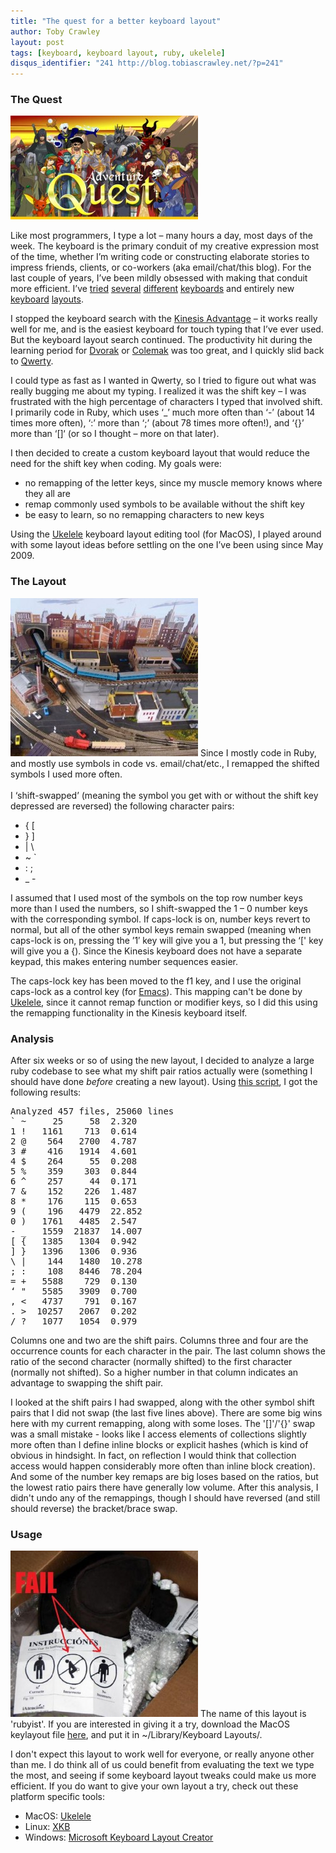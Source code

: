 ```yaml
---
title: "The quest for a better keyboard layout"
author: Toby Crawley
layout: post
tags: [keyboard, keyboard layout, ruby, ukelele]
disqus_identifier: "241 http://blog.tobiascrawley.net/?p=241"
---
```



<div class="padding">

</div><!-- end .padding -->
<div class="border-gray"></div>
<div class="padding">

<h3>The Quest</h3>

<p> <img src="/posts/assets/old/AdventureQuest-header5-300x166.jpg" alt="" title="" width="300" height="166" class="alignleft size-medium wp-image-249"></img></p>

<p>Like most programmers, I type a lot &#x2013; many hours a day, most days of the week. The keyboard is the primary conduit of my creative expression most of the time, whether I&#x2019;m writing code or constructing elaborate stories to impress friends, clients, or co-workers (aka email/chat/this blog). For the last couple of years, I&#x2019;ve been mildly obsessed with making that conduit more efficient. I&#x2019;ve <a href="http://en.wikipedia.org/wiki/IBM_Model_M">tried</a> <a href="http://www.microsoft.com/hardware/mouseandkeyboard/productdetails.aspx?pid=043">several</a> <a href="http://www.kinesis-ergo.com/images/freestyle-solo_690x375.jpg">different</a> <a href="http://www.kinesis-ergo.com/index.htm">keyboards</a> and entirely new <a href="http://en.wikipedia.org/wiki/Dvorak_Simplified_Keyboard">keyboard</a> <a href="http://en.wikipedia.org/wiki/Colemak#Colemak">layouts</a>. </p>

<p>I stopped the keyboard search with the <a href="http://www.kinesis-ergo.com/index.htm">Kinesis Advantage</a> &#x2013; it works really well for me, and is the easiest keyboard for touch typing that I&#x2019;ve ever used. But the keyboard layout search continued. The productivity hit during the learning period for <a href="http://en.wikipedia.org/wiki/Dvorak_Simplified_Keyboard">Dvorak</a> or <a href="http://en.wikipedia.org/wiki/Colemak#Colemak">Colemak</a> was too great, and I quickly slid back to <a href="http://en.wikipedia.org/wiki/Qwerty">Qwerty</a>. </p>

<p>I could type as fast as I wanted in Qwerty, so I tried to figure out what was really bugging me about my typing. I realized it was the shift key &#x2013; I was frustrated with the high percentage of characters I typed that involved shift. I primarily code in Ruby, which uses &#x2018;_&#x2019; much more often than &#x2018;-&#x2019; (about 14 times more often), &#x2018;:&#x2019; more than &#x2018;;&#x2019; (about 78 times more often!), and &#x2018;{}&#x2019; more than &#x2018;[]&#x2018; (or so I thought &#x2013; more on that later). </p>

<p>I then decided to create a custom keyboard layout that would reduce the need for the shift key when coding. My goals were:</p>


<ul>
<li>no remapping of the letter keys, since my muscle memory knows where they all are</li>
<li>remap commonly used symbols to be available without the shift key</li>
<li>be easy to learn, so no remapping characters to new keys</li>
</ul>



<p>Using the <a href="http://scripts.sil.org/cms/scripts/page.php?site_id=nrsi&amp;id=Ukelele">Ukelele</a> keyboard layout editing tool (for MacOS), I played around with some layout ideas before settling on the one I&#x2019;ve been using since May 2009.</p>

<h3>The Layout</h3>

<p><img src="/posts/assets/old/covered-model-railway-layout-300x253.jpg" alt="" title="" width="300" height="253" class="alignright size-medium wp-image-252"></img>
Since I mostly code in Ruby, and mostly use symbols in code vs. email/chat/etc., I remapped the shifted symbols I used more often.<br></br>
I &#x2018;shift-swapped&#x2019; (meaning the symbol you get with or without the shift key depressed are reversed) the following character pairs:</p>


<ul>
<li>{ [</li>
<li>} ]</li>
<li>| \</li>
<li>~ `</li>
<li>: ;</li>
<li>_ -</li>
</ul>




<p>I assumed that I used most of the symbols on the top row number keys more than I used the numbers, so I shift-swapped the 1 &#x2013; 0 number keys with the corresponding symbol. If caps-lock is on, number keys revert to normal, but all of the other symbol keys remain swapped (meaning when caps-lock is on, pressing the &#x2019;1&#x2032; key will give you a 1, but pressing the &#x2018;[' key will give you a {). Since the Kinesis keyboard does not have a separate keypad, this makes entering number sequences easier. </p>

<p>The caps-lock key has been moved to the f1 key, and I use the original caps-lock as a control key (for <a href="http://en.wikipedia.org/wiki/Emacs">Emacs</a>). This mapping can't be done by <a href="http://scripts.sil.org/cms/scripts/page.php?site_id=nrsi&amp;id=Ukelele">Ukelele</a>, since it cannot remap function or modifier keys, so I did this using the remapping functionality in the Kinesis keyboard itself.</p>

<h3>Analysis</h3>

<p>After six weeks or so of using the new layout, I decided to analyze a large ruby codebase to see what my shift pair ratios actually were (something I should have done <em>before</em> creating a new layout). Using <a href="http://gist.github.com/133750">this script</a>, I got the following results:</p>



<pre>
Analyzed 457 files, 25060 lines
` ~     25     58  2.320
1 !   1161    713  0.614
2 @    564   2700  4.787
3 #    416   1914  4.601
4 $    264     55  0.208
5 %    359    303  0.844
6 ^    257     44  0.171
7 &amp;    152    226  1.487
8 *    176    115  0.653
9 (    196   4479  22.852
0 )   1761   4485  2.547
- _   1559  21837  14.007
[ {   1385   1304  0.942
] }   1396   1306  0.936
\ |    144   1480  10.278
; :    108   8446  78.204
= +   5588    729  0.130
&#x2018; "   5585   3909  0.700
, &lt;   4737    791  0.167
. &gt;  10257   2067  0.202
/ ?   1077   1054  0.979
</pre>



<p>Columns one and two are the shift pairs. Columns three and four are the occurrence counts for each character in the pair. The last column shows the ratio of the second character (normally shifted) to the first character (normally not shifted).  So a higher number in that column indicates an advantage to swapping the shift pair.</p>

<p>I looked at the shift pairs I had swapped, along with the other symbol shift pairs that I did not swap (the last five lines above).  There are some big wins here with my current remapping, along with some loses. The '[]'/'{}' swap was a small mistake - looks like I access elements of collections slightly more often than I define inline blocks or explicit hashes (which is kind of obvious in hindsight. In fact, on reflection I would think that collection access would happen considerably more often than inline block creation). And some of the number key remaps are big loses based on the ratios, but the lowest ratio pairs there have generally low volume. After this analysis, I didn't undo any of the remappings, though I should have reversed (and still should reverse) the bracket/brace swap. </p>

<h3>Usage </h3>

<p><img src="/posts/assets/old/hat-usage-instructions-300x266.jpg" alt="" title="" width="300" height="266" class="alignleft size-medium wp-image-259"></img>
The name of this layout is 'rubyist'. If you are interested in giving it a try, download the MacOS keylayout file <a href="http://tobiascrawley.net/rubyist/rubyist.keylayout">here</a>, and put it in ~/Library/Keyboard Layouts/. </p>

<p>I don't expect this layout to work well for everyone, or really anyone other than me. I do think all of us could benefit from evaluating the text we type the most, and seeing if some keyboard layout tweaks could make us more efficient. If you do want to give your own layout a try, check out these platform specific tools:</p>


<ul>
<li>MacOS: <a href="http://scripts.sil.org/cms/scripts/page.php?site_id=nrsi&amp;id=Ukelele">Ukelele</a></li>
<li>Linux: <a href="http://www.linux.com/archive/articles/113715"><span class="caps">XKB</span></a></li>
<li>Windows: <a href="http://msdn.microsoft.com/en-us/goglobal/bb964665.aspx">Microsoft Keyboard Layout Creator</a></li>
</ul>




<!-- end .postmetadata -->












</div><!-- end .padding -->

